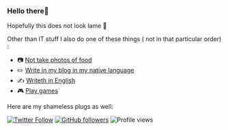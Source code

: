 ### Hello there🧔‍

Hopefully this does not look lame 😬

Other than IT stuff I also do one of these things ( not in that particular order) :

- 📷 [Not take photos of food](https://ahmcho.com/photos)
- ✏️ [Write in my blog in my native language](https://ahmcho.com)
- ✍️ [Writeth in English](https://cholluyev.com/blog)
- 🎮 [Play games](https://steamcommunity.com/id/ahmcho/)

Here are my shameless plugs as well:

[![Twitter Follow](https://img.shields.io/twitter/follow/itsahmcho?label=Follow%20me&style=social)](https://twitter.com/itsahmcho)
[![GitHub followers](https://img.shields.io/github/followers/ahmcho.svg?style=social&label=Follow%20me&maxAge=2592000)](https://github.com/ahmcho?tab=followers)
![Profile views](https://gpvc.arturio.dev/ahmcho)
